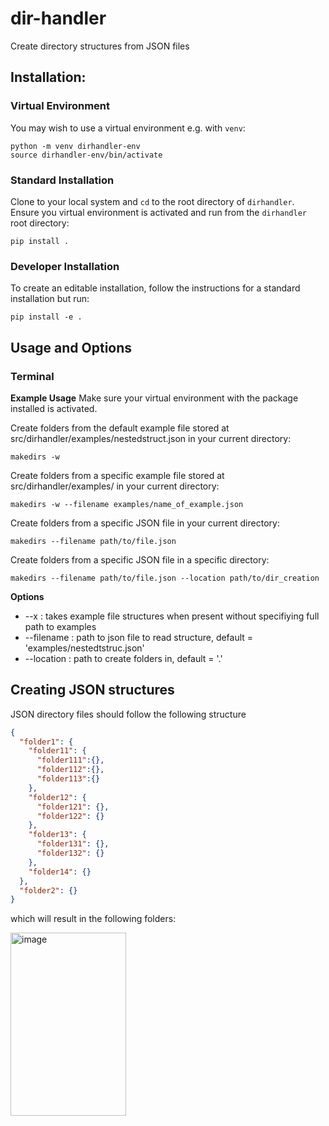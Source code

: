 # dir-handler

Create directory structures from JSON files 

## Installation:

### Virtual Environment

You may wish to use a virtual environment e.g. with `venv`:

```
python -m venv dirhandler-env
source dirhandler-env/bin/activate
```

### Standard Installation

Clone to your local system and `cd` to the root directory of `dirhandler`. Ensure you virtual environment is activated and run from the `dirhandler` root directory:

```
pip install .
```

### Developer Installation

To create an editable installation, follow the instructions for a standard installation but run:

```
pip install -e .
```

## Usage and Options

### Terminal

**Example Usage**
Make sure your virtual environment with the package installed is activated.

Create folders from the default example file stored at src/dirhandler/examples/nestedstruct.json in your current directory:
```shell
makedirs -w
```

Create folders from a specific example file stored at src/dirhandler/examples/ in your current directory:
```shell
makedirs -w --filename examples/name_of_example.json
```

Create folders from a specific JSON file in your current directory:
```shell
makedirs --filename path/to/file.json
```

Create folders from a specific JSON file in a specific directory:
```shell
makedirs --filename path/to/file.json --location path/to/dir_creation
```

**Options**
- --x : takes example file structures when present without specifiying full path to examples
- --filename : path to json file to read structure, default = 'examples/nestedtstruc.json'
- --location : path to create folders in, default = '.'

## Creating JSON structures

JSON directory files should follow the following structure

```json
{
  "folder1": {
    "folder11": {
      "folder111":{},
      "folder112":{},
      "folder113":{}
    },
    "folder12": {
      "folder121": {},
      "folder122": {}
    },
    "folder13": {
      "folder131": {},
      "folder132": {}
    },
    "folder14": {}
  },
  "folder2": {}
}
```

which will result in the following folders:

<img width="185" height="293" alt="image" src="https://github.com/user-attachments/assets/a1fb2790-1bad-490f-aaac-1059165344fa" />
